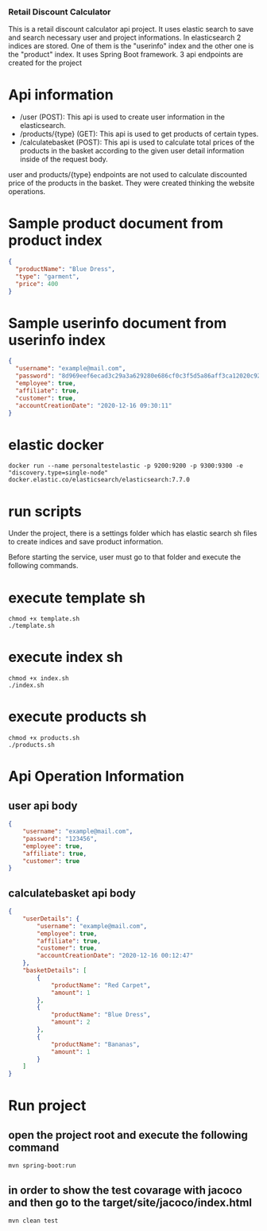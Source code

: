 ### Retail Discount Calculator
This is a retail discount calculator api project. It uses elastic search to save and search necessary user and project informations.
In elasticsearch 2 indices are stored. One of them is the "userinfo" index and the other one is the "product" index. It uses Spring Boot framework. 3 api endpoints are created for the project

# Api information
- /user (POST): This api is used to create user information in the elasticsearch.
- /products/{type} (GET): This api is used to get products of certain types.
- /calculatebasket (POST): This api is used to calculate total prices of the products in the basket according to the given user detail information inside of the request body.

user and products/{type} endpoints are not used to calculate discounted price of the products in the basket. They were created thinking the website operations.

# Sample product document from product index
```json
{
  "productName": "Blue Dress",
  "type": "garment",
  "price": 400
}
```

# Sample userinfo document from userinfo index
```json
{
  "username": "example@mail.com",
  "password": "8d969eef6ecad3c29a3a629280e686cf0c3f5d5a86aff3ca12020c923adc6c92",
  "employee": true,
  "affiliate": true,
  "customer": true,
  "accountCreationDate": "2020-12-16 09:30:11"
}
```


# elastic docker

```
docker run --name personaltestelastic -p 9200:9200 -p 9300:9300 -e "discovery.type=single-node" docker.elastic.co/elasticsearch/elasticsearch:7.7.0
```

# run scripts
Under the project, there is a settings folder which has elastic search sh files to create indices and save product information. 

Before starting the service, user must go to that folder and execute the following commands.
# execute template sh
```
chmod +x template.sh
./template.sh

```

# execute index sh
```
chmod +x index.sh
./index.sh

```

# execute products sh
```
chmod +x products.sh
./products.sh

```

# Api Operation Information
## user api body
```json
{
    "username": "example@mail.com",
    "password": "123456",
    "employee": true,
    "affiliate": true,
    "customer": true
}
```

## calculatebasket api body
```json
{
    "userDetails": {
        "username": "example@mail.com",
        "employee": true,
        "affiliate": true,
        "customer": true,
        "accountCreationDate": "2020-12-16 00:12:47"
    },
    "basketDetails": [
        {
            "productName": "Red Carpet",
            "amount": 1
        },
        {
            "productName": "Blue Dress",
            "amount": 2
        },
        {
            "productName": "Bananas",
            "amount": 1
        }
    ]
}
```

# Run project
## open the project root and execute the following command
```
mvn spring-boot:run
```
## in order to show the test covarage with jacoco and then go to the target/site/jacoco/index.html
```
mvn clean test
```
